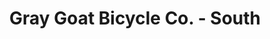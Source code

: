 ---
title: "Gray Goat Bicycle Co. - South"
url: /indianapolis/gray-goat-bicycle-co-south/
shop: bicycle
---
